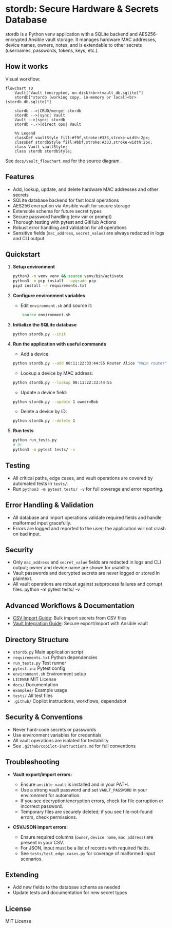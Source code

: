 # stordb: Secure Hardware & Secrets Database

stordb is a Python venv application with a SQLite backend and AES256-encrypted Ansible vault storage. It manages hardware MAC addresses, device names, owners, notes, and is extendable to other secrets (usernames, passwords, tokens, keys, etc.).


## How it works


Visual workflow:

```mermaid
flowchart TD
    Vault["Vault (encrypted, on-disk)<br>(vault_db.sqlite)"]
    stordb["stordb (working copy, in-memory or local)<br>(stordb_db.sqlite)"]

    stordb -->|CRUD/merge| stordb
    stordb -->|sync| Vault
    Vault -->|sync| stordb
    stordb -.->|direct ops| Vault

    %% Legend
    classDef vaultStyle fill:#f9f,stroke:#333,stroke-width:2px;
    classDef stordbStyle fill:#bbf,stroke:#333,stroke-width:2px;
    class Vault vaultStyle;
    class stordb stordbStyle;
```

See `docs/vault_flowchart.mmd` for the source diagram.

## Features

- Add, lookup, update, and delete hardware MAC addresses and other secrets
- SQLite database backend for fast local operations
- AES256 encryption via Ansible vault for secure storage
- Extensible schema for future secret types
- Secure password handling (env var or prompt)
- Thorough testing with pytest and GitHub Actions
- Robust error handling and validation for all operations
- Sensitive fields (`mac_address`, `secret_value`) are always redacted in logs and CLI output

## Quickstart

1. **Setup environment**

    ```bash
    python3 -m venv venv && source venv/bin/activate
    python3 -m pip install --upgrade pip
    pip3 install -r requirements.txt
    ```

2. **Configure environment variables**
    - Edit `environment.sh` and source it:

    ```bash
        source environment.sh
    ```

3. **Initialize the SQLite database**

    
    ```bash
    python stordb.py --init
    ```


4. **Run the application with useful commands**

    - Add a device:

    ```bash
    python stordb.py --add 00:11:22:33:44:55 Router Alice "Main router"
    ```

    - Lookup a device by MAC address:

    ```bash
    python stordb.py --lookup 00:11:22:33:44:55
    ```

    - Update a device field:

    ```bash
    python stordb.py --update 1 owner=Bob
    ```

    - Delete a device by ID:

    ```bash
    python stordb.py --delete 1
    ```

5. **Run tests**

    
    ```bash
    python run_tests.py
    # Or
    python3 -m pytest tests/ -v
    ```


## Testing

- All critical paths, edge cases, and vault operations are covered by automated tests in `tests/`.
- Run `python3 -m pytest tests/ -v` for full coverage and error reporting.

## Error Handling & Validation

- All database and import operations validate required fields and handle malformed input gracefully.
- Errors are logged and reported to the user; the application will not crash on bad input.

## Security

- Only `mac_address` and `secret_value` fields are redacted in logs and CLI output; owner and device name are shown for usability.
- Vault passwords and decrypted secrets are never logged or stored in plaintext.
- All vault operations are robust against subprocess failures and corrupt files.
        python -m pytest tests/ -v
        ```


## Advanced Workflows & Documentation

- [CSV Import Guide](docs/csv_import.md): Bulk import secrets from CSV files
- [Vault Integration Guide](docs/vault_integration.md): Secure export/import with Ansible vault

## Directory Structure

- `stordb.py`         Main application script
- `requirements.txt`  Python dependencies
- `run_tests.py`      Test runner
- `pytest.ini`        Pytest config
- `environment.sh`    Environment setup
- `LICENSE`           MIT License
- `docs/`             Documentation
- `examples/`         Example usage
- `tests/`            All test files
- `.github/`          Copilot instructions, workflows, dependabot

## Security & Conventions

- Never hard-code secrets or passwords
- Use environment variables for credentials
- All vault operations are isolated for testability
- See `.github/copilot-instructions.md` for full conventions


## Troubleshooting

- **Vault export/import errors:**
    - Ensure `ansible-vault` is installed and in your PATH.
    - Use a strong vault password and set `VAULT_PASSWORD` in your environment for automation.
    - If you see decryption/encryption errors, check for file corruption or incorrect password.
    - Temporary files are securely deleted; if you see file-not-found errors, check permissions.

- **CSV/JSON import errors:**
    - Ensure required columns (`owner`, `device name`, `mac address`) are present in your CSV.
    - For JSON, input must be a list of records with required fields.
    - See `tests/test_edge_cases.py` for coverage of malformed input scenarios.

## Extending

- Add new fields to the database schema as needed
- Update tests and documentation for new secret types

## License

MIT License
